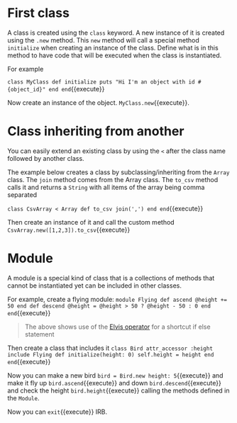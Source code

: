 # First class
A class is created using the `class` keyword. A new instance of it is created using the `.new` method.
This `new` method will call a special method `initialize` when creating an instance of the class. Define what
is in this method to have code that will be executed when the class is instantiated.

For example

`
class MyClass
  def initialize
    puts "Hi I'm an object with id #{object_id}"
  end
end
`{{execute}}
 
Now create an instance of the object. `MyClass.new`{{execute}}.

# Class inheriting from another
You can easily extend an existing class by using the `<` after the class name followed by another class.

The example below creates a class by subclassing/inheriting from the `Array` class. 
The `join` method comes from the Array class.
The `to_csv` method calls it and returns a `String` with all items of the array being comma separated

`
class CsvArray < Array
  def to_csv
    join(',')
  end
end
`{{execute}}

Then create an instance of it and call the custom method
`CsvArray.new([1,2,3]).to_csv`{{execute}}

# Module
A module is a special kind of class that is a collections of methods that cannot be instantiated yet can be included
in other classes.

For example, create a flying module:
`
module Flying
  def ascend
    @height += 50
  end
  def descend
    @height = @height > 50 ? @height - 50 : 0
  end
end
`{{execute}}

> The above shows use of the [Elvis operator](https://en.wikipedia.org/wiki/Elvis_operator) for a 
> shortcut if else statement

Then create a class that includes it
`
class Bird
  attr_accessor :height
  include Flying
  def initialize(height: 0)
    self.height = height
  end
end
`{{execute}}

Now you can make a new bird `bird = Bird.new height: 5`{{execute}} and make it 
fly up `bird.ascend`{{execute}} and down `bird.descend`{{execute}} and check the height `bird.height`{{execute}}
calling the methods defined in the `Module`.

Now you can `exit`{{execute}} IRB. 